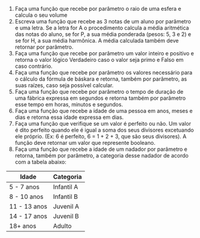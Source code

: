 1. Faça uma função que recebe por parâmetro o raio de uma esfera e calcula o seu volume
2. Escreva uma função que recebe as 3 notas de um aluno por parâmetro e uma letra. Se a letra for A o
procedimento calcula a média aritmética das notas do aluno, se for P, a sua média ponderada (pesos: 5, 3
e 2) e se for H, a sua média harmônica. A média calculada também deve retornar por parâmetro.
3. Faça uma função que recebe por parâmetro um valor inteiro e positivo e retorna o valor lógico Verdadeiro
caso o valor seja primo e Falso em caso contrário.
4. Faça uma função que recebe por parâmetro os valores necessário para o cálculo da fórmula de báskara
e retorna, também por parâmetro, as suas raízes, caso seja possível calcular.
5. Faça uma função que recebe por parâmetro o tempo de duração de uma fábrica expressa em segundos
e retorna também por parâmetro esse tempo em horas, minutos e segundos.
6. Faça uma função que recebe a idade de uma pessoa em anos, meses e dias e retorna essa idade
expressa em dias.
7. Faça uma função que verifique se um valor é perfeito ou não. Um valor é dito perfeito quando ele é igual
a soma dos seus divisores excetuando ele próprio. (Ex: 6 é perfeito, 6 = 1 + 2 + 3, que são seus divisores).
A função deve retornar um valor que represente booleano.
8. Faça uma função que recebe a idade de um nadador por parâmetro e retorna, também por parâmetro,
a categoria desse nadador de acordo com a tabela abaixo:

Idade        | Categoria
-------------|-----------
 5 -  7 anos | Infantil A
 8 - 10 anos | Infantil B
11 - 13 anos | Juvenil A
14 - 17 anos | Juvenil B
18+ anos     | Adulto
